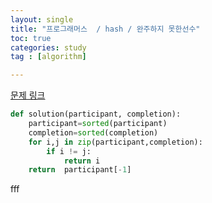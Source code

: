```yaml
---
layout: single
title: "프로그래머스  / hash / 완주하지 못한선수"
toc: true
categories: study
tag : [algorithm]

---
```



[문제 링크](https://programmers.co.kr/learn/courses/30/lessons/42576)

```python
def solution(participant, completion):
    participant=sorted(participant)
    completion=sorted(completion)
    for i,j in zip(participant,completion):
        if i != j:
            return i
    return  participant[-1]
```
fff